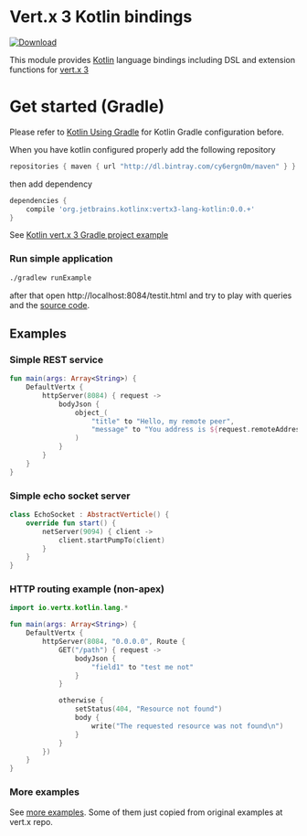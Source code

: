 # Vert.x 3 Kotlin bindings

[ ![Download](https://api.bintray.com/packages/cy6ergn0m/maven/vertx3-lang-kotlin/images/download.svg) ](https://bintray.com/cy6ergn0m/maven/vertx3-lang-kotlin/_latestVersion)

This module provides [Kotlin](http://kotlinlang.org) language bindings including DSL and extension functions 
for [vert.x 3](http://vertx.io/)

# Get started (Gradle)

Please refer to [Kotlin Using Gradle](http://kotlinlang.org/docs/reference/using-gradle.html) for Kotlin Gradle
configuration before.

When you have kotlin configured properly add the following repository

```groovy
repositories { maven { url "http://dl.bintray.com/cy6ergn0m/maven" } }
```

then add dependency

```groovy
dependencies {
    compile 'org.jetbrains.kotlinx:vertx3-lang-kotlin:0.0.+'
}
```

See [Kotlin vert.x 3 Gradle project example](src/examples/kotlin-vertx3-gradle-example)

### Run simple application
```bash
./gradlew runExample
```

after that open http://localhost:8084/testit.html and try to play with queries and the [source code](src/examples/kotlin/route.kt).

## Examples

### Simple REST service

```kotlin
fun main(args: Array<String>) {
    DefaultVertx {
        httpServer(8084) { request ->
            bodyJson {
                object_(
                    "title" to "Hello, my remote peer",
                    "message" to "You address is ${request.remoteAddress().host()}"
                )
            }
        }
    }
}
```

### Simple echo socket server

```kotlin
class EchoSocket : AbstractVerticle() {
    override fun start() {
        netServer(9094) { client ->
            client.startPumpTo(client)
        }
    }
}
```

### HTTP routing example (non-apex)

```kotlin
import io.vertx.kotlin.lang.*

fun main(args: Array<String>) {
    DefaultVertx {
        httpServer(8084, "0.0.0.0", Route {
            GET("/path") { request ->
                bodyJson {
                    "field1" to "test me not"
                }
            }

            otherwise {
                setStatus(404, "Resource not found")
                body {
                    write("The requested resource was not found\n")
                }
            }
        })
    }
}
```

### More examples
See [more examples](src/examples/kotlin). Some of them just copied from original examples at vert.x repo.

